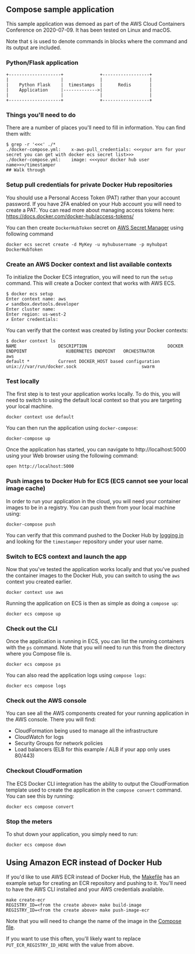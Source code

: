 ## Compose sample application

This sample application was demoed as part of the AWS Cloud Containers
Conference on 2020-07-09. It has been tested on Linux and macOS.

Note that `$` is used to denote commands in blocks where the command and its
output are included.

### Python/Flask application

```
+--------------------+              +------------------+
|                    |              |                  |
|    Python Flask    |  timestamps  |      Redis       |
|    Application     |------------->|                  |
|                    |              |                  |
+--------------------+              +------------------+
```

### Things you'll need to do

There are a number of places you'll need to fill in information.
You can find them with:

```console
$ grep -r '<<<' ./*
./docker-compose.yml:    x-aws-pull_credentials: <<<your arn for your secret you can get with docker ecs secret list>>>
./docker-compose.yml:    image: <<<your docker hub user name>>>/timestamper
## Walk through
```

### Setup pull credentials for private Docker Hub repositories

You should use a Personal Access Token (PAT) rather than your account password.
If you have 2FA enabled on your Hub account you will need to create a PAT.
You can read more about managing access tokens here:
https://docs.docker.com/docker-hub/access-tokens/


You can then create `DockerHubToken` secret on [AWS Secret Manager](https://aws.amazon.com/secrets-manager/) using following command

```console
docker ecs secret create -d MyKey -u myhubusername -p myhubpat DockerHubToken
```

### Create an AWS Docker context and list available contexts

To initialize the Docker ECS integration, you will need to run the `setup`
command. This will create a Docker context that works with AWS ECS.

```console
$ docker ecs setup
Enter context name: aws
✔ sandbox.devtools.developer
Enter cluster name:
Enter region: us-west-2
✗ Enter credentials:
```

You can verify that the context was created by listing your Docker contexts:

```console
$ docker context ls
NAME                DESCRIPTION                               DOCKER ENDPOINT               KUBERNETES ENDPOINT   ORCHESTRATOR
aws
default *           Current DOCKER_HOST based configuration   unix:///var/run/docker.sock                         swarm
```

### Test locally

The first step is to test your application works locally. To do this, you will
need to switch to using the default local context so that you are targeting your
local machine.

```console
docker context use default
```

You can then run the application using `docker-compose`:

```console
docker-compose up
```

Once the application has started, you can navigate to http://localhost:5000
using your Web browser using the following command:

```console
open http://localhost:5000
```

### Push images to Docker Hub for ECS (ECS cannot see your local image cache)

In order to run your application in the cloud, you will need your container
images to be in a registry. You can push them from your local machine using:

```console
docker-compose push
```

You can verify that this command pushed to the Docker Hub by
[logging in](https://hub.docker.com) and looking for the `timestamper`
repository under your user name.

### Switch to ECS context and launch the app

Now that you've tested the application works locally and that you've pushed the
container images to the Docker Hub, you can switch to using the `aws` context
you created earlier.

```console
docker context use aws
```

Running the application on ECS is then as simple as doing a `compose up`:

```console
docker ecs compose up
```

### Check out the CLI

Once the application is running in ECS, you can list the running containers with
the `ps` command. Note that you will need to run this from the directory where
you Compose file is.

```console
docker ecs compose ps
```

You can also read the application logs using `compose logs`:

```console
docker ecs compose logs
```

### Check out the AWS console

You can see all the AWS components created for your running application in the
AWS console. There you will find:

- CloudFormation being used to manage all the infrastructure
- CloudWatch for logs
- Security Groups for network policies
- Load balancers (ELB for this example / ALB if your app only uses 80/443)

### Checkout CloudFormation

The ECS Docker CLI integration has the ability to output the CloudFormation
template used to create the application in the `compose convert` command. You
can see this by running:

```console
docker ecs compose convert
```

### Stop the meters

To shut down your application, you simply need to run:

```console
docker ecs compose down
```

## Using Amazon ECR instead of Docker Hub

If you'd like to use AWS ECR instead of Docker Hub, the [Makefile](Makefile) has
an example setup for creating an ECR repository and pushing to it.
You'll need to have the AWS CLI installed and your AWS credentials available.

```console
make create-ecr
REGISTRY_ID=<from the create above> make build-image
REGISTRY_ID=<from the create above> make push-image-ecr
```

Note that you will need to change the name of the image in the
[Compose file](docker-compose.yml).

If you want to use this often, you'll likely want to replace
`PUT_ECR_REGISTRY_ID_HERE` with the value from above.
